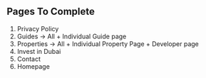 ## Pages To Complete

1. Privacy Policy
2. Guides -> All + Individual Guide page
3. Properties -> All + Individual Property Page + Developer page
4. Invest in Dubai 
5. Contact
6. Homepage
